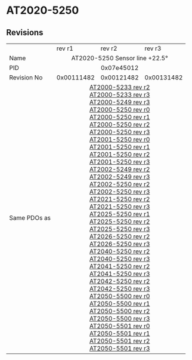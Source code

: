 # AT2020-5250

## Revisions
<table>
<tr>
<td></td>
<td>rev r1</td>
<td>rev r2</td>
<td>rev r3</td>
</tr>
<tr>
<td>Name</td>
<td colspan=3 align="center">AT2020-5250 Sensor line +22.5°</td>
</tr>
<tr>
<td>PID</td>
<td colspan=3 align="center">0x07e45012</td>
</tr>
<tr>
<td>Revision No</td>
<td>0x00111482</td>
<td>0x00121482</td>
<td>0x00131482</td>
</tr>
<tr>
<td>Same PDOs as</td>
<td colspan=3 align="center"><a href="AT2000-5233.md">AT2000-5233 rev r2</a><br/><a href="AT2000-5233.md">AT2000-5233 rev r3</a><br/><a href="AT2000-5249.md">AT2000-5249 rev r3</a><br/><a href="AT2000-5250.md">AT2000-5250 rev r0</a><br/><a href="AT2000-5250.md">AT2000-5250 rev r1</a><br/><a href="AT2000-5250.md">AT2000-5250 rev r2</a><br/><a href="AT2000-5250.md">AT2000-5250 rev r3</a><br/><a href="AT2001-5250.md">AT2001-5250 rev r0</a><br/><a href="AT2001-5250.md">AT2001-5250 rev r1</a><br/><a href="AT2001-5250.md">AT2001-5250 rev r2</a><br/><a href="AT2001-5250.md">AT2001-5250 rev r3</a><br/><a href="AT2002-5249.md">AT2002-5249 rev r2</a><br/><a href="AT2002-5249.md">AT2002-5249 rev r3</a><br/><a href="AT2002-5250.md">AT2002-5250 rev r2</a><br/><a href="AT2002-5250.md">AT2002-5250 rev r3</a><br/><a href="AT2021-5250.md">AT2021-5250 rev r2</a><br/><a href="AT2021-5250.md">AT2021-5250 rev r3</a><br/><a href="AT2025-5250.md">AT2025-5250 rev r1</a><br/><a href="AT2025-5250.md">AT2025-5250 rev r2</a><br/><a href="AT2025-5250.md">AT2025-5250 rev r3</a><br/><a href="AT2026-5250.md">AT2026-5250 rev r2</a><br/><a href="AT2026-5250.md">AT2026-5250 rev r3</a><br/><a href="AT2040-5250.md">AT2040-5250 rev r2</a><br/><a href="AT2040-5250.md">AT2040-5250 rev r3</a><br/><a href="AT2041-5250.md">AT2041-5250 rev r2</a><br/><a href="AT2041-5250.md">AT2041-5250 rev r3</a><br/><a href="AT2042-5250.md">AT2042-5250 rev r2</a><br/><a href="AT2042-5250.md">AT2042-5250 rev r3</a><br/><a href="AT2050-5500.md">AT2050-5500 rev r0</a><br/><a href="AT2050-5500.md">AT2050-5500 rev r1</a><br/><a href="AT2050-5500.md">AT2050-5500 rev r2</a><br/><a href="AT2050-5500.md">AT2050-5500 rev r3</a><br/><a href="AT2050-5501.md">AT2050-5501 rev r0</a><br/><a href="AT2050-5501.md">AT2050-5501 rev r1</a><br/><a href="AT2050-5501.md">AT2050-5501 rev r2</a><br/><a href="AT2050-5501.md">AT2050-5501 rev r3</a></td>
</tr>
</table>
